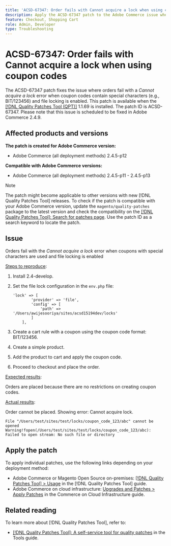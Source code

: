 ```yaml
---
title: 'ACSD-67347: Order fails with Cannot acquire a lock when using coupon codes'
description: Apply the ACSD-67347 patch to the Adobe Commerce issue where orders fail with a “Cannot acquire a lock” error when coupon codes contain special characters (e.g., BIT/123456) and file locking is enabled.
feature: Checkout, Shopping Cart
role: Admin, Developer
type: Troubleshooting
---
```


# ACSD-67347: Order fails with Cannot acquire a lock when using coupon codes

The ACSD-67347 patch fixes the issue where orders fail with a *Cannot acquire a lock* error when coupon codes contain special characters (e.g., BIT/123456) and file locking is enabled. This patch is available when the [[!DNL Quality Patches Tool (QPT)]](/help/tools/quality-patches-tool/quality-patches-tool-to-self-serve-quality-patches.md) 1.1.69 is installed. The patch ID is ACSD-67347. Please note that this issue is scheduled to be fixed in Adobe Commerce 2.4.9.

## Affected products and versions

**The patch is created for Adobe Commerce version:**

* Adobe Commerce (all deployment methods) 2.4.5-p12

**Compatible with Adobe Commerce versions:**

* Adobe Commerce (all deployment methods) 2.4.5-p11 - 2.4.5-p13

>[!NOTE]
>
>The patch might become applicable to other versions with new [!DNL Quality Patches Tool] releases. To check if the patch is compatible with your Adobe Commerce version, update the `magento/quality-patches` package to the latest version and check the compatibility on the [[!DNL Quality Patches Tool]: Search for patches page](https://experienceleague.adobe.com/tools/commerce-quality-patches/index.html). Use the patch ID as a search keyword to locate the patch.

## Issue

Orders fail with the *Cannot acquire a lock* error when coupons with special characters are used and file locking is enabled

<u>Steps to reproduce</u>:

1. Install 2.4-develop.
1. Set the file lock configuration in the `env.php` file:
   
   ```
   'lock' => [
           'provider' => 'file',
           'config' => [
               'path' => '/Users/awijesooriya/sites/acsd15194dev/locks'
           ]
       ],
   ```

1. Create a cart rule with a coupon using the coupon code format: BIT/123456.
1. Create a simple product.
1. Add the product to cart and apply the coupon code.
1. Proceed to checkout and place the order.

<u>Expected results</u>:

Orders are placed because there are no restrictions on creating coupon codes.

<u>Actual results</u>:

Order cannot be placed. Showing error: Cannot acquire lock.

```
File "/Users/test/sites/test/locks/coupon_code_123/abc" cannot be opened Warning!fopen(/Users/test/sites/test/locks/coupon_code_123/abc): Failed to open stream: No such file or directory
```

## Apply the patch

To apply individual patches, use the following links depending on your deployment method:

* Adobe Commerce or Magento Open Source on-premises: [[!DNL Quality Patches Tool] > Usage](/help/tools/quality-patches-tool/usage.md) in the [!DNL Quality Patches Tool] guide.
* Adobe Commerce on cloud infrastructure: [Upgrades and Patches > Apply Patches](https://experienceleague.adobe.com/docs/commerce-cloud-service/user-guide/develop/upgrade/apply-patches.html) in the Commerce on Cloud Infrastructure guide.

## Related reading

To learn more about [!DNL Quality Patches Tool], refer to:

* [[!DNL Quality Patches Tool]: A self-service tool for quality patches](/help/tools/quality-patches-tool/quality-patches-tool-to-self-serve-quality-patches.md) in the Tools guide.
